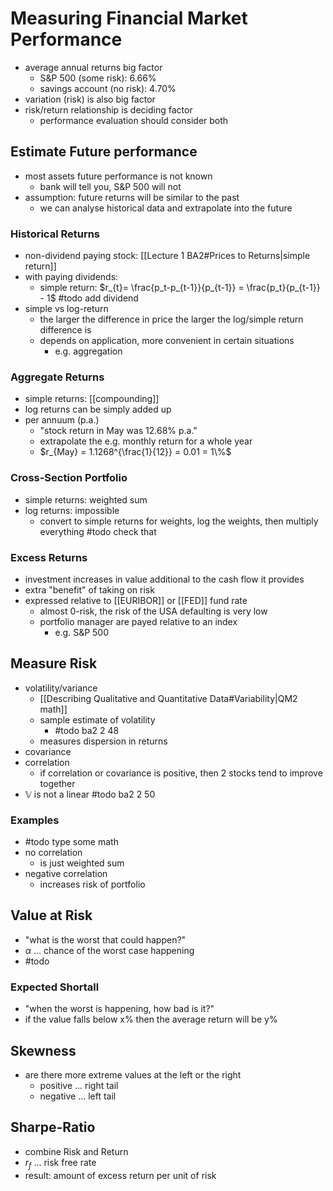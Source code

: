 # Measuring Financial Market Performance
- average annual returns big factor
	- S&P 500 (some risk): 6.66%
	- savings account (no risk): 4.70%
- variation (risk) is also big factor
- risk/return relationship is deciding factor
	- performance evaluation should consider both

## Estimate Future performance
- most assets future performance is not known
	- bank will tell you, S&P 500 will not
- assumption: future returns will be similar to the past
	- we can analyse historical data and extrapolate into the future

### Historical Returns
- non-dividend paying stock: [[Lecture 1 BA2#Prices to Returns|simple return]]
- with paying dividends:
	- simple return: $r_{t}= \frac{p_t-p_{t-1}}{p_{t-1}} = \frac{p_t}{p_{t-1}} - 1$ #todo add dividend
- simple vs log-return
	- the larger the difference in price the larger the log/simple return difference is
	- depends on application, more convenient in certain situations
		- e.g. aggregation

### Aggregate Returns
- simple returns: [[compounding]]
- log returns can be simply added up
- per annuum (p.a.)
	- "stock return in May was 12.68% p.a."
	- extrapolate the e.g. monthly return for a whole year
	- $r_{May} = 1.1268^{\frac{1}{12}} = 0.01 = 1\%$

### Cross-Section Portfolio
- simple returns: weighted sum
- log returns: impossible
	- convert to simple returns for weights, log the weights, then multiply everything #todo check that

### Excess Returns
- investment increases in value additional to the cash flow it provides
- extra "benefit" of taking on risk
- expressed relative to [[EURIBOR]] or [[FED]] fund rate
	- almost 0-risk, the risk of the USA defaulting is very low
	- portfolio manager are payed relative to an index
		- e.g. S&P 500

## Measure Risk
- volatility/variance
	- [[Describing Qualitative and Quantitative Data#Variability|QM2 math]]
	- sample estimate of volatility
		- #todo ba2 2 48
	- measures dispersion in returns
- covariance
- correlation
	- if correlation or covariance is positive, then 2 stocks tend to improve together
- $\mathbb{V}$ is not a linear #todo ba2 2 50 
### Examples
- #todo type some math
- no correlation
	- is just weighted sum
- negative correlation
	- increases risk of portfolio

## Value at Risk
- "what is the worst that could happen?"
- $\alpha$ ... chance of the worst case happening
- #todo 

### Expected Shortall
- "when the worst is happening, how bad is it?"
- if the value falls below x% then the average return will be y%

## Skewness
- are there more extreme values at the left or the right
	- positive ... right tail
	- negative ... left tail

## Sharpe-Ratio
- combine Risk and Return
- $r_f$ ... risk free rate
- result: amount of excess return per unit of risk